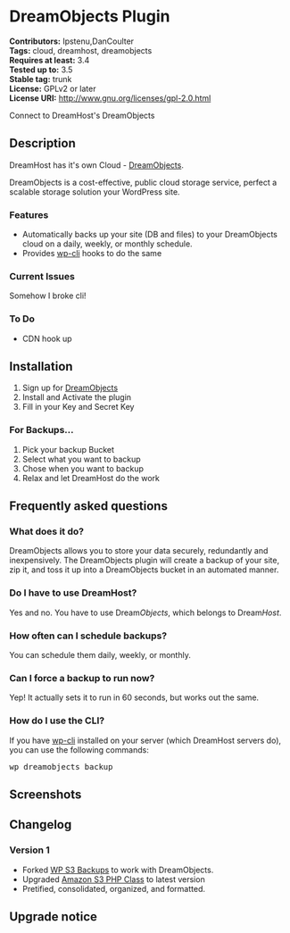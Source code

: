 # DreamObjects Plugin #
**Contributors:** Ipstenu,DanCoulter  
**Tags:** cloud, dreamhost, dreamobjects  
**Requires at least:** 3.4  
**Tested up to:** 3.5  
**Stable tag:** trunk  
**License:** GPLv2 or later  
**License URI:** http://www.gnu.org/licenses/gpl-2.0.html  

Connect to DreamHost's DreamObjects

## Description ##

DreamHost has it's own Cloud - <a href="http://dreamhost.com/cloud/dreamobjects/">DreamObjects</a>.

DreamObjects is a cost-effective, public cloud storage service, perfect a scalable storage solution your WordPress site.

### Features ###
* Automatically backs up your site (DB and files) to your DreamObjects cloud on a daily, weekly, or monthly schedule.
* Provides <a href="https://github.com/wp-cli/wp-cli#what-is-wp-cli">wp-cli</a> hooks to do the same

### Current Issues ###

Somehow I broke cli!

### To Do ###
* CDN hook up

## Installation ##

1. Sign up for <a href="http://dreamhost.com/cloud/dreamobjects/">DreamObjects</a>
1. Install and Activate the plugin
1. Fill in your Key and Secret Key

### For Backups... ###
1. Pick your backup Bucket
1. Select what you want to backup
1. Chose when you want to backup
1. Relax and let DreamHost do the work


## Frequently asked questions ##

### What does it do? ###

DreamObjects allows you to store your data securely, redundantly and inexpensively. The DreamObjects plugin will create a backup of your site, zip it, and toss it up into a DreamObjects bucket in an automated manner.

### Do I have to use DreamHost? ###

Yes and no. You have to use Dream<em>Objects</em>, which belongs to Dream<em>Host</em>.

### How often can I schedule backups? ###

You can schedule them daily, weekly, or monthly.

### Can I force a backup to run now? ###

Yep! It actually sets it to run in 60 seconds, but works out the same.

### How do I use the CLI? ###
If you have <a href="https://github.com/wp-cli/wp-cli#what-is-wp-cli">wp-cli</a> installed on your server (which DreamHost servers do), you can use the following commands:

<pre>wp dreamobjects backup</pre>



## Screenshots ##



## Changelog ##

### Version 1 ###

* Forked <a href="http://wordpress.org/extend/plugins/wp-s3-backups/">WP S3 Backups</a> to work with DreamObjects.
* Upgraded <a href="http://undesigned.org.za/2007/10/22/amazon-s3-php-class">Amazon S3 PHP Class</a> to latest version
* Pretified, consolidated, organized, and formatted.

## Upgrade notice ##
